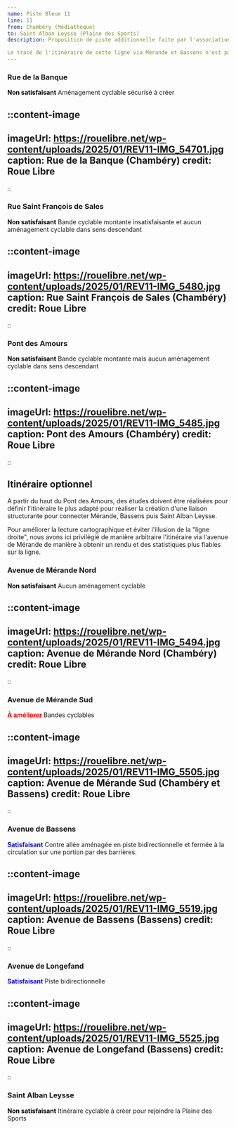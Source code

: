 ```yaml
---
name: Piste Bleue 11
line: 11
from: Chambéry (Médiathèque)
to: Saint Alban Leysse (Plaine des Sports)
description: Proposition de piste additionnelle faite par l'association Roue Libre au réseau de pistes bleues déjà jalonnées par Grand Chambéry pour desservir la commune de Saint Alban Leysse vie le quartier Mérande de Chambéry et la commune de Bassens.

Le tracé de l'itinéraire de cette ligne via Mérande et Bassens n'est pas défini. Pour améliorer la lecture cartographique, nous avons ici privilégié de manière arbitraire l'itinéraire via l'avenue de Mérande de manière à obtenir un rendu et des statistiques plus fiables sur la ligne.
---
```


### Rue de la Banque
<span style="color:black;font-weight:bold">Non satisfaisant</span> Aménagement cyclable sécurisé à créer

::content-image
---
imageUrl: https://rouelibre.net/wp-content/uploads/2025/01/REV11-IMG_54701.jpg
caption: Rue de la Banque (Chambéry)
credit: Roue Libre
---
::

### Rue Saint François de Sales
<span style="color:black;font-weight:bold">Non satisfaisant</span> Bande cyclable montante insatisfaisante et aucun aménagement cyclable dans sens descendant

::content-image
---
imageUrl: https://rouelibre.net/wp-content/uploads/2025/01/REV11-IMG_5480.jpg
caption: Rue Saint François de Sales (Chambéry)
credit: Roue Libre
---
::

### Pont des Amours
<span style="color:black;font-weight:bold">Non satisfaisant</span> Bande cyclable montante mais aucun aménagement cyclable dans sens descendant

::content-image
---
imageUrl: https://rouelibre.net/wp-content/uploads/2025/01/REV11-IMG_5485.jpg
caption: Pont des Amours (Chambéry)
credit: Roue Libre
---
::

## Itinéraire optionnel
A partir du haut du Pont des Amours, des études doivent être réalisées pour définir l'itinéraire le plus adapté pour réaliser la création d'une liaison structurante pour connecter Mérande, Bassens puis Saint Alban Leysse.

Pour améliorer la lecture cartographique et éviter l'illusion de la "ligne droite", nous avons ici privilégié de manière arbitraire l'itinéraire via l'avenue de Mérande de manière à obtenir un rendu et des statistiques plus fiables sur la ligne.

### Avenue de Mérande Nord
<span style="color:black;font-weight:bold">Non satisfaisant</span> Aucun aménagement cyclable

::content-image
---
imageUrl: https://rouelibre.net/wp-content/uploads/2025/01/REV11-IMG_5494.jpg
caption: Avenue de Mérande Nord (Chambéry)
credit: Roue Libre
---
::

### Avenue de Mérande Sud
<span style="color:red;font-weight:bold">À améliorer</span> Bandes cyclables

::content-image
---
imageUrl: https://rouelibre.net/wp-content/uploads/2025/01/REV11-IMG_5505.jpg
caption: Avenue de Mérande Sud (Chambéry et Bassens)
credit: Roue Libre
---
::

### Avenue de Bassens
<span style="color:blue;font-weight:bold">Satisfaisant</span> Contre allée aménagée en piste bidirectionnelle et fermée à la circulation sur une portion par des barrières.

::content-image
---
imageUrl: https://rouelibre.net/wp-content/uploads/2025/01/REV11-IMG_5519.jpg
caption: Avenue de Bassens (Bassens)
credit: Roue Libre
---
::

### Avenue de Longefand
<span style="color:blue;font-weight:bold">Satisfaisant</span> Piste bidirectionnelle 

::content-image
---
imageUrl: https://rouelibre.net/wp-content/uploads/2025/01/REV11-IMG_5525.jpg
caption: Avenue de Longefand (Bassens)
credit: Roue Libre
---
::

### Saint Alban Leysse
<span style="color:black;font-weight:bold">Non satisfaisant</span> Itinéraire cyclable à créer pour rejoindre la Plaine des Sports